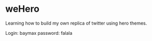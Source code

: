 # weHero
Learning how to build my own replica of twitter using hero themes.

Login: baymax
password: falala